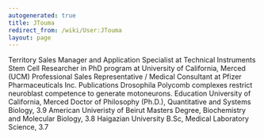 ```yaml
---
autogenerated: true
title: JTouma
redirect_from: /wiki/User:JTouma
layout: page
---
```


Territory Sales Manager and Application Specialist at Technical
Instruments Stem Cell Researcher in PhD program at University of
California, Merced (UCM) Professional Sales Representative / Medical
Consultant at Pfizer Pharmaceuticals Inc. Publications Drosophila
Polycomb complexes restrict neuroblast competence to generate
motoneurons. Education University of California, Merced Doctor of
Philosophy (Ph.D.), Quantitative and Systems Biology, 3.9 American
Univeristy of Beirut Masters Degree, Biochemistry and Molecular Biology,
3.8 Haigazian University B.Sc, Medical Laboratory Science, 3.7
